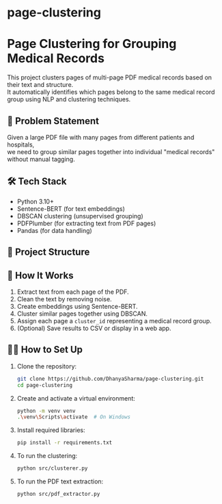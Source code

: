 # page-clustering
# Page Clustering for Grouping Medical Records

This project clusters pages of multi-page PDF medical records based on their text and structure.  
It automatically identifies which pages belong to the same medical record group using NLP and clustering techniques.

## 🚀 Problem Statement
Given a large PDF file with many pages from different patients and hospitals,  
we need to group similar pages together into individual "medical records" without manual tagging.

## 🛠️ Tech Stack
- Python 3.10+
- Sentence-BERT (for text embeddings)
- DBSCAN clustering (unsupervised grouping)
- PDFPlumber (for extracting text from PDF pages)
- Pandas (for data handling)

## 📂 Project Structure

## 🧩 How It Works
1. Extract text from each page of the PDF.
2. Clean the text by removing noise.
3. Create embeddings using Sentence-BERT.
4. Cluster similar pages together using DBSCAN.
5. Assign each page a `cluster_id` representing a medical record group.
6. (Optional) Save results to CSV or display in a web app.

## 👩‍💻 How to Set Up
1. Clone the repository:
   ```bash
   git clone https://github.com/DhanyaSharma/page-clustering.git
   cd page-clustering
2. Create and activate a virtual environment:
    ```bash
    python -m venv venv
    .\venv\Scripts\activate  # On Windows
3. Install required libraries:
    ```bash
    pip install -r requirements.txt
4. To run the clustering:
    ```bash
    python src/clusterer.py
5. To run the PDF text extraction:
    ```bash
    python src/pdf_extractor.py
